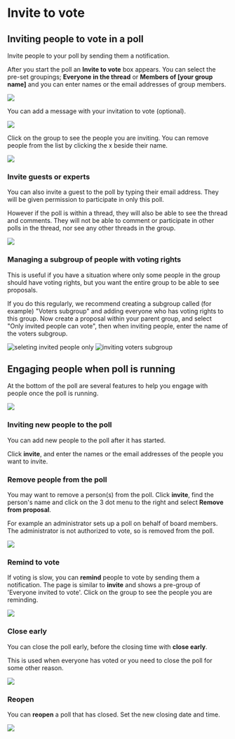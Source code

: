 # Invite to vote

## Inviting people to vote in a poll

Invite people to your poll by sending them a notification.

After you start the poll an **Invite to vote** box appears.  You can select the pre-set groupings; **Everyone in the thread** or **Members of [your group name]** and you can enter names or the email addresses of group members.   

![](proposal_invite.png)

You can add a message with your invitation to vote (optional).

![](proposal_invite_members.png)

Click on the group to see the people you are inviting.  You can remove people from the list by clicking the x beside their name.

![](proposal_invite_expand.png)

### Invite guests or experts

You can also invite a guest to the poll by typing their email address. They will be given permission to participate in only this poll.  

However if the poll is within a thread, they will also be able to see the thread and comments. They will not be able to comment or participate in other polls in the thread, nor see any other threads in the group.

![](proposal_invite_guest.png)

### Managing a subgroup of people with voting rights

This is useful if you have a situation where only some people in the group should have voting rights, but you want the entire group to be able to see proposals. 

If you do this regularly, we recommend creating a subgroup called (for example) "Voters subgroup" and adding everyone who has voting rights to this group. Now create a proposal within your parent group, and select "Only invited people can vote", then when inviting people, enter the name of the voters subgroup.

![seleting invited people only](invited-people-only.png)
![inviting voters subgroup](invite-voters-subgroup.png)

## Engaging people when poll is running 

At the bottom of the poll are several features to help you engage with people once the poll is running.

![](proposal_after_start.png)

### Inviting new people to the poll

You can add new people to the poll after it has started.

Click **invite**, and enter the names or the email addresses of the people you want to invite.

### Remove people from the poll

You may want to remove a person(s) from the poll.  Click **invite**, find the person's name and click on the 3 dot menu to the right and select **Remove from proposal**. 

For example an administrator sets up a poll on behalf of board members.  The administrator is not authorized to vote, so is removed from the poll. 

![](proposal_invite_remove.png)

### Remind to vote

If voting is slow, you can **remind** people to vote by sending them a notification.  The page is similar to **invite** and shows a pre-group of 'Everyone invited to vote'.  Click on the group to see the people you are reminding.  

![](proposal_remind.png)

### Close early

You can close the poll early, before the closing time with **close early**.  

This is used when everyone has voted or you need to close the poll for some other reason.

![](proposal_close_early.png)

### Reopen

You can **reopen** a poll that has closed.  Set the new closing date and time.

![](proposal_reopen.png)
